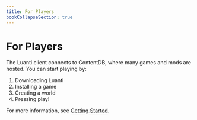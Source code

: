 ```yaml
---
title: For Players
bookCollapseSection: true
---
```


# For Players

The Luanti client connects to ContentDB, where many games and mods are hosted. You can start playing by:

1. Downloading Luanti
2. Installing a game
3. Creating a world
4. Pressing play!

For more information, see [Getting Started](/for-players/getting-started/).
